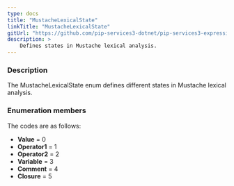 ```yaml
---
type: docs
title: "MustacheLexicalState"
linkTitle: "MustacheLexicalState"
gitUrl: "https://github.com/pip-services3-dotnet/pip-services3-expressions-dotnet"
description: > 
    Defines states in Mustache lexical analysis.
---
```


### Description

The MustacheLexicalState enum defines different states in Mustache lexical analysis.


### Enumeration members

The codes are as follows:

- **Value** = 0
- **Operator1** = 1
- **Operator2** = 2
- **Variable** = 3
- **Comment** = 4
- **Closure** = 5
